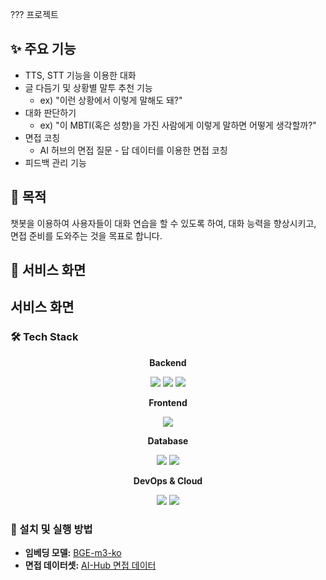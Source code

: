 ??? 프로젝트
<div class="section">
    <h2>✨ 주요 기능</h2>
    <ul>
        <li>TTS, STT 기능을 이용한 대화</li>
        <li>글 다듬기 및 상황별 말투 추천 기능
            <ul class="example">
                <li>ex) "이런 상황에서 이렇게 말해도 돼?"</li>
            </ul>
        </li>
        <li>대화 판단하기
            <ul class="example">
                <li>ex) "이 MBTI(혹은 성향)을 가진 사람에게 이렇게 말하면 어떻게 생각할까?"</li>
            </ul>
        </li>
        <li>면접 코칭
            <ul>
                <li>AI 허브의 면접 질문 - 답 데이터를 이용한 면접 코칭</li>
            </ul>
        </li>
        <li>피드백 관리 기능</li>
    </ul>
</div>

## 🎯 목적
챗봇을 이용하여 사용자들이 대화 연습을 할 수 있도록 하여, 대화 능력을 향상시키고, 면접 준비를 도와주는 것을 목표로 합니다.

## 📱 서비스 화면

## 서비스 화면

### 🛠 Tech Stack

<div align="center">
  <p><strong>Backend</strong></p>
  <img src="https://img.shields.io/badge/SpringBoot-6DB33F?style=flat&logo=springboot&logoColor=white"/>
  <img src="https://img.shields.io/badge/FastAPI-009688?style=flat&logo=fastapi&logoColor=white"/>
  <img src="https://img.shields.io/badge/LangChain-3B85DE?style=flat&logo=langchain&logoColor=white"/>
  <br/>
  <p><strong>Frontend</strong></p>
  <img src="https://img.shields.io/badge/React_Native-61DAFB?style=flat&logo=react&logoColor=black"/>
  <br/>
  <p><strong>Database</strong></p>
  <img src="https://img.shields.io/badge/PostgreSQL-4169E1?style=flat&logo=postgresql&logoColor=white"/>
  <img src="https://img.shields.io/badge/Chroma-5701F8?style=flat&logo=chroma&logoColor=white"/>
  <br/>
  <p><strong>DevOps & Cloud</strong></p>
  <img src="https://img.shields.io/badge/AWS-232F3E?style=flat&logo=amazonaws&logoColor=white"/>
  <img src="https://img.shields.io/badge/GitHub_Actions-2088FF?style=flat&logo=githubactions&logoColor=white"/>
  <br/>
</div>

<h3>🚀 설치 및 실행 방법</h3>
<ul>
    <li>
        <strong>임베딩 모델:</strong> <a href="https://huggingface.co/dragonkue/BGE-m3-ko" target="_blank" rel="noopener noreferrer">BGE-m3-ko</a>
    </li>
    <li>
        <strong>면접 데이터셋:</strong> <a href="https://aihub.or.kr/aihubdata/data/view.do?dataSetSn=71592" target="_blank" rel="noopener noreferrer">AI-Hub 면접 데이터</a>
    </li>
</ul>




